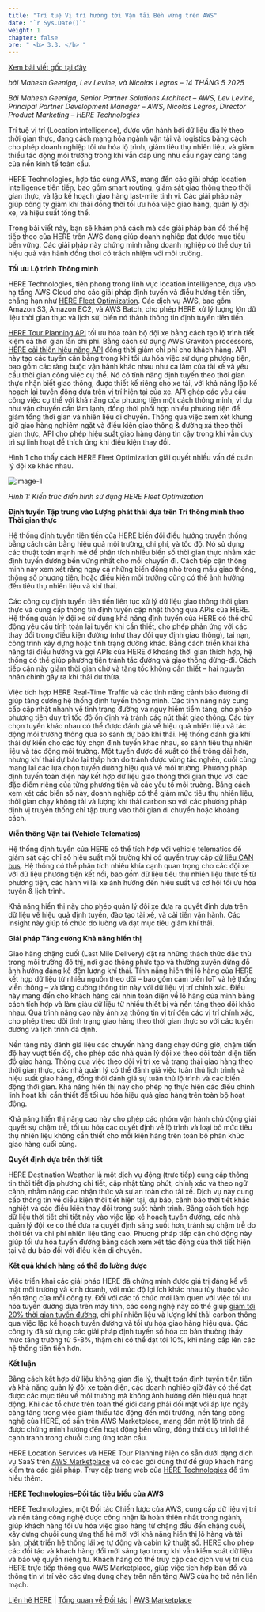 ```yaml
---
title: "Trí tuệ Vị trí hướng tới Vận tải Bền vững trên AWS"
date: "`r Sys.Date()`"
weight: 1
chapter: false
pre: " <b> 3.3. </b> "
---
```


[Xem bài viết gốc tại đây](https://aws.amazon.com/vi/blogs/apn/location-intelligence-for-sustainable-transportation-on-aws/)

*bởi Mahesh Geeniga, Lev Levine, và Nicolas Legros – 14 THÁNG 5 2025*

*Bởi Mahesh Geeniga, Senior Partner Solutions Architect – AWS, Lev Levine, Principal Partner Development Manager – AWS, Nicolas Legros, Director Product Marketing – HERE Technologies*

Trí tuệ vị trí (Location intelligence), được vận hành bởi dữ liệu địa lý theo thời gian thực, đang cách mạng hóa ngành vận tải và logistics bằng cách cho phép doanh nghiệp tối ưu hóa lộ trình, giảm tiêu thụ nhiên liệu, và giảm thiểu tác động môi trường trong khi vẫn đáp ứng nhu cầu ngày càng tăng của nền kinh tế toàn cầu.

HERE Technologies, hợp tác cùng AWS, mang đến các giải pháp location intelligence tiên tiến, bao gồm smart routing, giám sát giao thông theo thời gian thực, và lập kế hoạch giao hàng last-mile tinh vi. Các giải pháp này giúp công ty giảm khí thải đồng thời tối ưu hóa việc giao hàng, quản lý đội xe, và hiệu suất tổng thể.

Trong bài viết này, bạn sẽ khám phá cách mà các giải pháp bản đồ thế hệ tiếp theo của HERE trên AWS đang giúp doanh nghiệp đạt được mục tiêu bền vững. Các giải pháp này chứng minh rằng doanh nghiệp có thể duy trì hiệu quả vận hành đồng thời có trách nhiệm với môi trường.

**Tối ưu Lộ trình Thông minh**

HERE Technologies, tiên phong trong lĩnh vực location intelligence, dựa vào hạ tầng AWS Cloud cho các giải pháp định tuyến và điều hướng tiên tiến, chẳng hạn như [HERE Fleet Optimization](https://aws.amazon.com/marketplace/seller-profile?id=cc033bc0-fe05-4d79-ba58-9a132b1fe9d3). Các dịch vụ AWS, bao gồm Amazon S3, Amazon EC2, và AWS Batch, cho phép HERE xử lý lượng lớn dữ liệu thời gian thực và lịch sử, biến nó thành thông tin định tuyến tiên tiến.

[HERE Tour Planning API](https://aws.amazon.com/marketplace/pp/prodview-izb3zaa6bhepo) tối ưu hóa toàn bộ đội xe bằng cách tạo lộ trình tiết kiệm cả thời gian lẫn chi phí. Bằng cách sử dụng AWS Graviton processors, [HERE cải thiện hiệu năng API](https://aws.amazon.com/solutions/case-studies/here-technologies-case-study/) đồng thời giảm chi phí cho khách hàng. API này tạo các tuyến cân bằng trong khi tối ưu hóa việc sử dụng phương tiện, bao gồm các ràng buộc vận hành khác nhau như ca làm của tài xế và yêu cầu thời gian công việc cụ thể. Nó có tính năng định tuyến theo thời gian thực nhận biết giao thông, được thiết kế riêng cho xe tải, với khả năng lập kế hoạch lại tuyến động dựa trên vị trí hiện tại của xe. API ghép các yêu cầu công việc cụ thể với khả năng của phương tiện một cách thông minh, ví dụ như vận chuyển cần làm lạnh, đồng thời phối hợp nhiều phương tiện để giảm tổng thời gian và nhiên liệu di chuyển. Thông qua việc xem xét khung giờ giao hàng nghiêm ngặt và điều kiện giao thông & đường xá theo thời gian thực, API cho phép hiệu suất giao hàng đáng tin cậy trong khi vẫn duy trì sự linh hoạt để thích ứng khi điều kiện thay đổi.

Hình 1 cho thấy cách HERE Fleet Optimization giải quyết nhiều vấn đề quản lý đội xe khác nhau.

![image-1](images/3-BlogsTranslated/3.3-/image-1.png)

*Hình 1: Kiến trúc điển hình sử dụng HERE Fleet Optimization*

**Định tuyến Tập trung vào Lượng phát thải dựa trên Trí thông minh theo Thời gian thực**

Hệ thống định tuyến tiên tiến của HERE biến đổi điều hướng truyền thống bằng cách cân bằng hiệu quả môi trường, chi phí, và tốc độ. Nó sử dụng các thuật toán mạnh mẽ để phân tích nhiều biến số thời gian thực nhằm xác định tuyến đường bền vững nhất cho mỗi chuyến đi. Cách tiếp cận thông minh này xem xét rằng ngay cả những biến động nhỏ trong mẫu giao thông, thông số phương tiện, hoặc điều kiện môi trường cũng có thể ảnh hưởng đến tiêu thụ nhiên liệu và khí thải.

Các công cụ định tuyến tiên tiến liên tục xử lý dữ liệu giao thông thời gian thực và cung cấp thông tin định tuyến cập nhật thông qua APIs của HERE. Hệ thống quản lý đội xe sử dụng khả năng định tuyến của HERE có thể chủ động yêu cầu tính toán lại tuyến khi cần thiết, cho phép phản ứng với các thay đổi trong điều kiện đường (như thay đổi quy định giao thông), tai nạn, công trình xây dựng hoặc tình trạng đường khác. Bằng cách triển khai khả năng tái điều hướng và gọi APIs của HERE ở khoảng thời gian thích hợp, hệ thống có thể giúp phương tiện tránh tắc đường và giao thông dừng-đi. Cách tiếp cận này giảm thời gian chờ và tăng tốc không cần thiết – hai nguyên nhân chính gây ra khí thải dư thừa.

Việc tích hợp HERE Real-Time Traffic và các tính năng cảnh báo đường đi giúp tăng cường hệ thống định tuyến thông minh. Các tính năng này cung cấp cập nhật nhanh về tình trạng đường và nguy hiểm tiềm tàng, cho phép phương tiện duy trì tốc độ ổn định và tránh các nút thắt giao thông. Các tùy chọn tuyến khác nhau có thể được đánh giá về hiệu quả nhiên liệu và tác động môi trường thông qua so sánh dự báo khí thải. Hệ thống đánh giá khí thải dự kiến cho các tùy chọn định tuyến khác nhau, so sánh tiêu thụ nhiên liệu và tác động môi trường. Một tuyến được đề xuất có thể trông dài hơn, nhưng khí thải dự báo lại thấp hơn do tránh được vùng tắc nghẽn, cuối cùng mang lại các lựa chọn tuyến đường hiệu quả về môi trường. Phương pháp định tuyến toàn diện này kết hợp dữ liệu giao thông thời gian thực với các đặc điểm riêng của từng phương tiện và các yếu tố môi trường. Bằng cách xem xét các biến số này, doanh nghiệp có thể giảm mức tiêu thụ nhiên liệu, thời gian chạy không tải và lượng khí thải carbon so với các phương pháp định vị truyền thống chỉ tập trung vào thời gian di chuyển hoặc khoảng cách.

**Viễn thông Vận tải (Vehicle Telematics)**

Hệ thống định tuyến của HERE có thể tích hợp với vehicle telematics để giám sát các chỉ số hiệu suất môi trường khi có quyền truy cập [dữ liệu CAN bus](https://en.wikipedia.org/wiki/CAN_bus). Hệ thống có thể phân tích nhiều khía cạnh quan trọng cho các đội xe với dữ liệu phương tiện kết nối, bao gồm dữ liệu tiêu thụ nhiên liệu thực tế từ phương tiện, các hành vi lái xe ảnh hưởng đến hiệu suất và cơ hội tối ưu hóa tuyến & lịch trình. 

Khả năng hiển thị này cho phép quản lý đội xe đưa ra quyết định dựa trên dữ liệu về hiệu quả định tuyến, đào tạo tài xế, và cải tiến vận hành. Các insight này giúp tổ chức đo lường và đạt mục tiêu giảm khí thải.

**Giải pháp Tăng cường Khả năng hiển thị**

Giao hàng chặng cuối (Last Mile Delivery) đặt ra những thách thức đặc thù trong môi trường đô thị, nơi giao thông phức tạp và thường xuyên dừng đỗ ảnh hưởng đáng kể đến lượng khí thải. Tính năng hiển thị lô hàng của HERE kết hợp dữ liệu từ nhiều nguồn theo dõi – bao gồm cảm biến IoT và hệ thống viễn thông – và tăng cường thông tin này với dữ liệu vị trí chính xác. Điều này mang đến cho khách hàng cái nhìn toàn diện về lô hàng của mình bằng cách tích hợp và làm giàu dữ liệu từ nhiều thiết bị và nền tảng theo dõi khác nhau. Quá trình nâng cao này ánh xạ thông tin vị trí đến các vị trí chính xác, cho phép theo dõi tình trạng giao hàng theo thời gian thực so với các tuyến đường và lịch trình đã định.

Nền tảng này đánh giá liệu các chuyến hàng đang chạy đúng giờ, chậm tiến độ hay vượt tiến độ, cho phép các nhà quản lý đội xe theo dõi toàn diện tiến độ giao hàng. Thông qua việc theo dõi vị trí xe và trạng thái giao hàng theo thời gian thực, các nhà quản lý có thể đánh giá việc tuân thủ lịch trình và hiệu suất giao hàng, đồng thời đánh giá sự tuân thủ lộ trình và các biến động thời gian. Khả năng hiển thị này cho phép họ thực hiện các điều chỉnh linh hoạt khi cần thiết để tối ưu hóa hiệu quả giao hàng trên toàn bộ hoạt động. 

Khả năng hiển thị nâng cao này cho phép các nhóm vận hành chủ động giải quyết sự chậm trễ, tối ưu hóa các quyết định về lộ trình và loại bỏ mức tiêu thụ nhiên liệu không cần thiết cho mỗi kiện hàng trên toàn bộ phân khúc giao hàng cuối cùng.

**Quyết định dựa trên thời tiết**

HERE Destination Weather là một dịch vụ động (trực tiếp) cung cấp thông tin thời tiết địa phương chi tiết, cập nhật từng phút, chính xác và theo ngữ cảnh, nhằm nâng cao nhận thức và sự an toàn cho tài xế. Dịch vụ này cung cấp thông tin về điều kiện thời tiết hiện tại, dự báo, cảnh báo thời tiết khắc nghiệt và các điều kiện thay đổi trong suốt hành trình. Bằng cách tích hợp dữ liệu thời tiết chi tiết này vào việc lập kế hoạch tuyến đường, các nhà quản lý đội xe có thể đưa ra quyết định sáng suốt hơn, tránh sự chậm trễ do thời tiết và chi phí nhiên liệu tăng cao. Phương pháp tiếp cận chủ động này giúp tối ưu hóa tuyến đường bằng cách xem xét tác động của thời tiết hiện tại và dự báo đối với điều kiện di chuyển.

**Kết quả khách hàng có thể đo lường được**

Việc triển khai các giải pháp HERE đã chứng minh được giá trị đáng kể về mặt môi trường và kinh doanh, với mức độ lợi ích khác nhau tùy thuộc vào nền tảng của mỗi công ty. Đối với các tổ chức mới làm quen với việc tối ưu hóa tuyến đường dựa trên máy tính, các công nghệ này có thể giúp [giảm tới 20% thời gian tuyến đường](https://aws.amazon.com/partners/success/kovix-here-technologies/), chi phí nhiên liệu và lượng khí thải carbon thông qua việc lập kế hoạch tuyến đường và tối ưu hóa giao hàng hiệu quả. Các công ty đã sử dụng các giải pháp định tuyến số hóa cơ bản thường thấy mức tăng trưởng từ 5-8%, thậm chí có thể đạt tới 10%, khi nâng cấp lên các hệ thống tiên tiến hơn.

**Kết luận**

Bằng cách kết hợp dữ liệu không gian địa lý, thuật toán định tuyến tiên tiến và khả năng quản lý đội xe toàn diện, các doanh nghiệp giờ đây có thể đạt được các mục tiêu về môi trường mà không ảnh hưởng đến hiệu quả hoạt động. Khi các tổ chức trên toàn thế giới đang phải đối mặt với áp lực ngày càng tăng trong việc giảm thiểu tác động đến môi trường, nền tảng công nghệ của HERE, có sẵn trên AWS Marketplace, mang đến một lộ trình đã được chứng minh hướng đến hoạt động bền vững, đồng thời duy trì lợi thế cạnh tranh trong chuỗi cung ứng toàn cầu. 

HERE Location Services và HERE Tour Planning hiện có sẵn dưới dạng dịch vụ SaaS trên [AWS Marketplace](https://aws.amazon.com/marketplace/seller-profile?id=cc033bc0-fe05-4d79-ba58-9a132b1fe9d3) và có các gói dùng thử để giúp khách hàng kiểm tra các giải pháp. Truy cập trang web của [HERE Technologies](https://www.here.com/) để tìm hiểu thêm.

**HERE Technologies–Đối tác tiêu biểu của AWS**

HERE Technologies, một Đối tác Chiến lược của AWS, cung cấp dữ liệu vị trí và nền tảng công nghệ được công nhận là hoàn thiện nhất trong ngành, giúp khách hàng tối ưu hóa việc giao hàng từ chặng đầu đến chặng cuối, xây dựng chuỗi cung ứng thế hệ mới với khả năng hiển thị lô hàng và tài sản, phát triển hệ thống lái xe tự động và cabin kỹ thuật số. HERE cho phép các đối tác và khách hàng đổi mới sáng tạo trong khi vẫn kiểm soát dữ liệu và bảo vệ quyền riêng tư. Khách hàng có thể truy cập các dịch vụ vị trí của HERE trực tiếp thông qua AWS Marketplace, giúp việc tích hợp bản đồ và thông tin vị trí vào các ứng dụng chạy trên nền tảng AWS của họ trở nên liền mạch.

[Liên hệ HERE](https://partners.amazonaws.com/contactpartner?partnerId=001E000001K9eOvIAJ&partnerName=HERE%20Technologies) | [Tổng quan về Đối tác](https://partners.amazonaws.com/partners/001E000001K9eOvIAJ/HERE%20Technologies) | [AWS Marketplace](https://aws.amazon.com/marketplace/seller-profile?id=cc033bc0-fe05-4d79-ba58-9a132b1fe9d3)